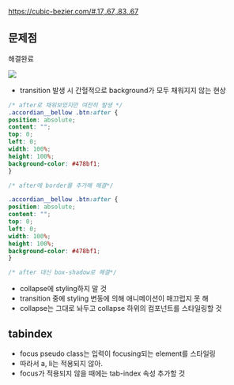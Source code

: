https://cubic-bezier.com/#.17,.67,.83,.67

## 문제점

해결완료

![](2020-07-27-20-49-42.png)

- transition 발생 시 간헐적으로 background가 모두 채워지지 않는 현상

```css
/* after로 채워보았지만 여전히 발생 */
.accordian__bellow .btn:after {
position: absolute;
content: "";
top: 0;
left: 0;
width: 100%;
height: 100%;
background-color: #478bf1;
}

/* after에 border를 추가해 해결*/

.accordian__bellow .btn:after {
position: absolute;
content: "";
top: 0;
left: 0;
width: 100%;
height: 100%;
background-color: #478bf1;
}

/* after 대신 box-shadow로 해결*/
```

- collapse에 styling하지 말 것
- transition 중에 styling 변동에 의해 애니메이션이 매끄럽지 못 해
- collapse는 그대로 놔두고 collapse 하위의 컴포넌트를 스타일링할 것

## tabindex

- focus pseudo class는 입력이 focusing되는 element를 스타일링
- 따라서 a, li는 적용되지 않아.
- focus가 적용되지 않을 때에는 tab-index 속성 추가할 것